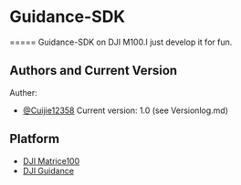 # Guidance-SDK
=====
Guidance-SDK on DJI M100.I just develop it for fun.
## Authors and Current Version
Auther: 
- [@Cuijie12358](https://github.com/Cuijie12358)
Current version:
1.0 (see Versionlog.md)
## Platform
- [DJI Matrice100](http://www.dji.com/matrice100)
- [DJI Guidance](http://www.dji.com/guidance)
